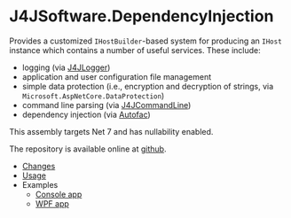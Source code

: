 # J4JSoftware.DependencyInjection

Provides a customized `IHostBuilder`-based system for producing an `IHost` instance which contains a number of useful services. These include:

- logging (via [J4JLogger](https://github.com/markolbert/J4JLogging))
- application and user configuration file management
- simple data protection (i.e., encryption and decryption of strings, via `Microsoft.AspNetCore.DataProtection`)
- command line parsing (via [J4JCommandLine](https://github.com/markolbert/J4JCommandLine))
- dependency injection (via [Autofac](https://autofac.org/))

This assembly targets Net 7 and has nullability enabled.

The repository is available online at [github](https://github.com/markolbert/ProgrammingUtilities/blob/master/docs/dependency/dependency.md).

- [Changes](changes.md)
- [Usage](usage.md)
- Examples
  - [Console app](console-app-example.md)
  - [WPF app](wpf-app-example.md)
